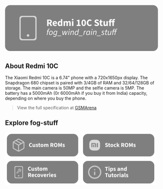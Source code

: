 # ![header](/assets/Title.svg)

## About Redmi 10C
The Xiaomi Redmi 10C is a 6.74" phone with a 720x1650px display. The Snapdragon 680 chipset is paired with 3/4GB of RAM and 32/64/128GB of storage. The main camera is 50MP and the selfie camera is 5MP. The battery has a 5000mAh (0r 6000mAh if you buy it from India) capacity, depending on where you buy the phone.
> View the full specification at [GSMArena](https://www.gsmarena.com/xiaomi_redmi_10c-11418.php)

## Explore fog-stuff
<a href="/custom-roms/README.md"><img src="/assets/Custom-ROMS.svg" alt="Check out the custom ROM section!" width="49%" height="49%"></a> <a href="https://xiaomifirmwareupdater.com/miui/fog/"><img src="/assets/MIUI.svg" alt="Download the stock ROM here!" width="49%" height="49%"></a>
<img src="/assets/Custom-Recovery.svg" alt="Check out the custom recovery section!" width="49%" height="49%"> <img src="/assets/Tutorials.svg" alt="Ever feel lost? Check out the tutorials!" width="49%" height="49%">
